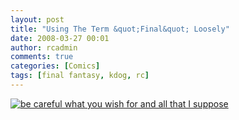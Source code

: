 ```yaml
---
layout: post
title: "Using The Term &quot;Final&quot; Loosely"
date: 2008-03-27 00:01
author: rcadmin
comments: true
categories: [Comics]
tags: [final fantasy, kdog, rc]
---
```

<a href="http://bitsmack.com/wp/2008/03/27/using-the-term-final-loosely/"><img src='http://bitsmack.com/wp/wp-content/uploads/2008/03/20080327.jpg' title='be careful what you wish for and all that I suppose' /></a>
